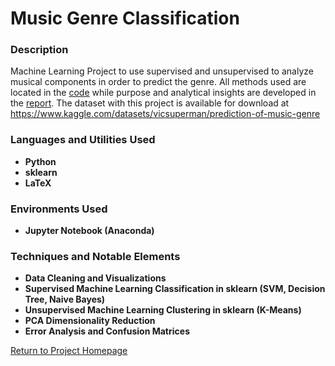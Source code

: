 <h1> Music Genre Classification </h1>

<h3> Description </h3>

Machine Learning Project to use supervised and unsupervised to analyze musical components in order to predict the genre. All methods used are located in the [code](https://github.com/kharmer9/Music_Genre_Classification/blob/main/Final_Project_Code.ipynb) while purpose and analytical insights are developed in the [report](https://github.com/kharmer9/Music_Genre_Classification/blob/main/IST707FinalProjectReport.pdf). The dataset with this project is available for download at https://www.kaggle.com/datasets/vicsuperman/prediction-of-music-genre

<h3>Languages and Utilities Used</h3>

- <b>Python</b>
- <b>sklearn</b>
- <b>LaTeX</b>

<h3>Environments Used </h3>

- <b>Jupyter Notebook (Anaconda)</b>

<h3>Techniques and Notable Elements</h3>

- <b>Data Cleaning and Visualizations</b>
- <b>Supervised Machine Learning Classification in sklearn (SVM, Decision Tree, Naive Bayes)</b>
- <b>Unsupervised Machine Learning Clustering in sklearn (K-Means)</b>
- <b>PCA Dimensionality Reduction</b>
- <b>Error Analysis and Confusion Matrices</b>

[Return to Project Homepage](https://github.com/kharmer9/kharmer9/blob/main/README.md)
